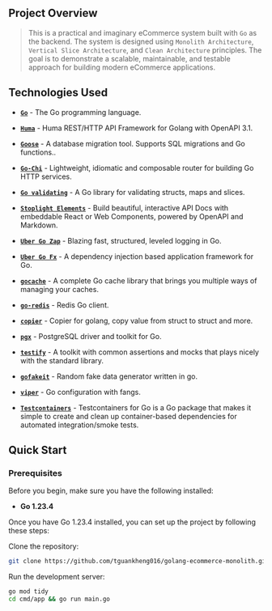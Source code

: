 ## Project Overview

> This is a practical and imaginary eCommerce system built with `Go` as the backend. The system is designed using `Monolith Architecture`, `Vertical Slice Architecture`, and `Clean Architecture` principles. The goal is to demonstrate a scalable, maintainable, and testable approach for building modern eCommerce applications.

## Technologies Used

- **[`Go`](https://github.com/golang/go)** - The Go programming language.

- **[`Huma`](https://github.com/danielgtaylor/huma)** - Huma REST/HTTP API Framework for Golang with OpenAPI 3.1.

- **[`Goose`](https://github.com/pressly/goose)** - A database migration tool. Supports SQL migrations and Go functions..

- **[`Go-Chi`](https://github.com/go-chi/chi)** - Lightweight, idiomatic and composable router for building Go HTTP services.

- **[`Go validating`](https://github.com/RussellLuo/validating)** - A Go library for validating structs, maps and slices.

- **[`Stoplight Elements`](https://github.com/stoplightio/elements)** - Build beautiful, interactive API Docs with embeddable React or Web Components, powered by OpenAPI and Markdown.

- **[`Uber Go Zap`](https://github.com/uber-go/zap)** - Blazing fast, structured, leveled logging in Go.

- **[`Uber Go Fx`](https://github.com/uber-go/fx)** - A dependency injection based application framework for Go.

- **[`gocache`](https://github.com/eko/gocache)** - A complete Go cache library that brings you multiple ways of managing your caches.

- **[`go-redis`](https://github.com/redis/go-redis)** - Redis Go client.

- **[`copier`](https://github.com/jinzhu/copier)** - Copier for golang, copy value from struct to struct and more.

- **[`pgx`](https://github.com/jackc/pgx)** - PostgreSQL driver and toolkit for Go.

- **[`testify`](https://github.com/stretchr/testify)** - A toolkit with common assertions and mocks that plays nicely with the standard library.

- **[`gofakeit`](https://github.com/brianvoe/gofakeit)** - Random fake data generator written in go.

- **[`viper`](https://github.com/spf13/viper)** - Go configuration with fangs.

- **[`Testcontainers`](https://github.com/testcontainers/testcontainers-go)** - Testcontainers for Go is a Go package that makes it simple to create and clean up container-based dependencies for automated integration/smoke tests.

## Quick Start

### Prerequisites

Before you begin, make sure you have the following installed:

- **Go 1.23.4**

Once you have Go 1.23.4 installed, you can set up the project by following these steps:

Clone the repository:

```bash
git clone https://github.com/tguankheng016/golang-ecommerce-monolith.git
```

Run the development server:

```bash
go mod tidy
cd cmd/app && go run main.go
```
